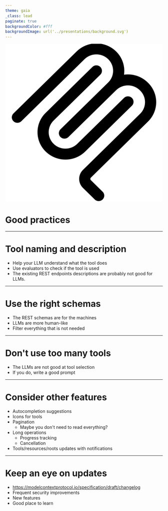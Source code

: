 ```yaml
---
theme: gaia
_class: lead
paginate: true
backgroundColor: #fff
backgroundImage: url('../presentations/background.svg')
---
```


![bg left:40% 80%](../presentations/mcp.svg)

# **Good practices**

---

# Tool naming and description

- Help your LLM understand what the tool does
- Use evaluators to check if the tool is used
- The existing REST endpoints descriptions are probably not good for LLMs.

---

# Use the right schemas

- The REST schemas are for the machines
- LLMs are more human-like
- Filter everything that is not needed

---

# Don't use too many tools

- The LLMs are not good at tool selection
- If you do, write a good prompt

---

# Consider other features

- Autocompletion suggestions
- Icons for tools
- Pagination
  - Maybe you don't need to read everything?
- Long operations
  - Progress tracking
  - Cancellation
- Tools/resources/roots updates with notifications

---

# Keep an eye on updates

- https://modelcontextprotocol.io/specification/draft/changelog
- Frequent security improvements
- New features
- Good place to learn